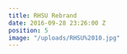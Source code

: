 ```yaml
---
title: RHSU Rebrand
date: 2016-09-28 23:26:00 Z
position: 5
image: "/uploads/RHSU%2010.jpg"
---
```


